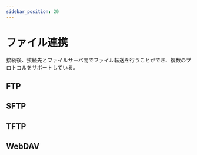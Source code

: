 ```yaml
---
sidebar_position: 20
---
```

# ファイル連携
接続後、接続先とファイルサーバ間でファイル転送を行うことができ、複数のプロトコルをサポートしている。

## FTP

## SFTP

## TFTP

## WebDAV
